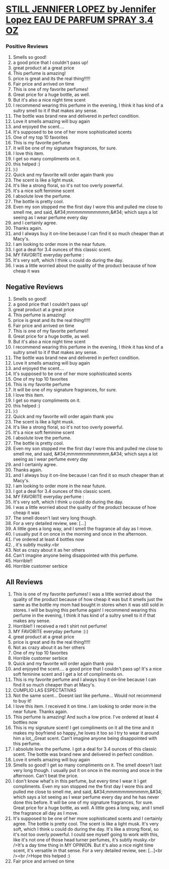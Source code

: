 # [STILL JENNIFER LOPEZ by Jennifer Lopez EAU DE PARFUM SPRAY 3.4 OZ](https://products.checkmycream.com/products/STILL-JENNIFER-LOPEZ-by-Jennifer-Lopez-EAU-DE-PARFUM-SPRAY-3.4-OZ.html)

### Positive Reviews

<ol>
      <li>Smells so good!</li>
      <li>a good price that I couldn&#x27;t pass up!</li>
      <li>great product at a great price</li>
      <li>This perfume is amazing!</li>
      <li>price is great and its the real thing!!!!!</li>
      <li>Fair price and arrived on time</li>
      <li>This is one of my favorite perfumes!</li>
      <li>Great price for a huge bottle, as well.  </li>
      <li>But it&#x27;s also a nice night time scent</li>
      <li>I recommend wearing this perfume in the evening, I think it has kind of a sultry smell to it if that makes any sense.</li>
      <li>The bottle was brand new and delivered in perfect condition.</li>
      <li>Love it smells amazing will buy again</li>
      <li>and enjoyed the scent....</li>
      <li>It&#x27;s supposed to be one of her more sophisticated scents</li>
      <li>One of my top 10 favorites</li>
      <li>This is my favorite perfume</li>
      <li>It will be one of my signature fragrances, for sure.  </li>
      <li>I love this item.</li>
      <li>I get so many compliments on it.</li>
      <li>this helped :)</li>
      <li>):)</li>
      <li>Quick and my favorite will order again thank you</li>
      <li>The scent is like a light musk.</li>
      <li>It&#x27;s like a strong floral, so it&#x27;s not too overly powerful.</li>
      <li>It&#x27;s a nice soft feminine scent</li>
      <li>I absolute love the perfume.</li>
      <li>The bottle is pretty cool.</li>
      <li>Even my son stopped me the first day I wore this and pulled me close to smell me, and said, &amp;#34;mmmmmmmmmmm,&amp;#34; which says a lot seeing as I wear perfume every day</li>
      <li>and I certainly agree.</li>
      <li>Thanks again.</li>
      <li>and I always buy it on-line because I can find it so much cheaper than at Macy&#x27;s.</li>
      <li>I am looking to order more in the near future.</li>
      <li>I got a deal for 3.4 ounces of this classic scent.  </li>
      <li>MY FAVORITE everyday perfume :</li>
      <li>It&#x27;s very soft, which I think u could do during the day.</li>
      <li>I was a little worried about the quality of the product because of how cheap it was</li>
</ol>


<h2>Negative Reviews</h2>
<ol>
<li> Smells so good!</li>
<li> a good price that I couldn&#x27;t pass up!</li>
<li> great product at a great price</li>
<li> This perfume is amazing!</li>
<li> price is great and its the real thing!!!!!</li>
<li> Fair price and arrived on time</li>
<li> This is one of my favorite perfumes!</li>
<li> Great price for a huge bottle, as well.  </li>
<li> But it&#x27;s also a nice night time scent</li>
<li> I recommend wearing this perfume in the evening, I think it has kind of a sultry smell to it if that makes any sense.</li>
<li> The bottle was brand new and delivered in perfect condition.</li>
<li> Love it smells amazing will buy again</li>
<li> and enjoyed the scent....</li>
<li> It&#x27;s supposed to be one of her more sophisticated scents</li>
<li> One of my top 10 favorites</li>
<li> This is my favorite perfume</li>
<li> It will be one of my signature fragrances, for sure.  </li>
<li> I love this item.</li>
<li> I get so many compliments on it.</li>
<li> this helped :)</li>
<li> ):)</li>
<li> Quick and my favorite will order again thank you</li>
<li> The scent is like a light musk.</li>
<li> It&#x27;s like a strong floral, so it&#x27;s not too overly powerful.</li>
<li> It&#x27;s a nice soft feminine scent</li>
<li> I absolute love the perfume.</li>
<li> The bottle is pretty cool.</li>
<li> Even my son stopped me the first day I wore this and pulled me close to smell me, and said, &amp;#34;mmmmmmmmmmm,&amp;#34; which says a lot seeing as I wear perfume every day</li>
<li> and I certainly agree.</li>
<li> Thanks again.</li>
<li> and I always buy it on-line because I can find it so much cheaper than at Macy&#x27;s.</li>
<li> I am looking to order more in the near future.</li>
<li> I got a deal for 3.4 ounces of this classic scent.  </li>
<li> MY FAVORITE everyday perfume :</li>
<li> It&#x27;s very soft, which I think u could do during the day.</li>
<li> I was a little worried about the quality of the product because of how cheap it was</li>
<li> The smell doesn&#x27;t last very long though.</li>
<li> For a very detailed review, see: [...]</li>
<li> A little goes a long way, and I smell the fragrance all day as I move.</li>
<li> I usually put it on once in the morning and once in the afternoon.</li>
<li> I&#x27;ve ordered at least 4 bottles now</li>
<li> , it&#x27;s subtly musky.&lt;br</li>
<li> Not as crazy about it as her others</li>
<li> Can&#x27;t imagine anyone being disappointed with this perfume.</li>
<li> Horrible!!</li>
<li> Horrible customer serbice</li>
</ol>

<h2>All Reviews</h2>

<ol>
    <li> This is one of my favorite perfumes! I was a little worried about the quality of the product because of how cheap it was but it smells just the same as the bottle my mom had bought in stores when it was still sold in stores. I will be buying this perfume again! I recommend wearing this perfume in the evening, I think it has kind of a sultry smell to it if that makes any sense.</li>
    <li> Horrible!! I received a red t shirt not perfume!</li>
    <li> MY FAVORITE everyday perfume :):)</li>
    <li> great product at a great price</li>
    <li> price is great and its the real thing!!!!!</li>
    <li> Not as crazy about it as her others</li>
    <li> One of my top 10 favorites</li>
    <li> Horrible customer serbice</li>
    <li> Quick and my favorite will order again thank you</li>
    <li> and enjoyed the scent.... a good price that I couldn&#x27;t pass up! It&#x27;s a nice soft feminine scent and I get a lot of compliments on.</li>
    <li> This is my favorite perfume and I always buy it on-line because I can find it so much cheaper than at Macy&#x27;s.</li>
    <li> CUMPLIO LAS ESPECTATIVAS</li>
    <li> Not the same scent... Doesnt last like perfume... Would not recommend to buy it!</li>
    <li> I love this item. I received it on time. I am looking to order more in the near future. Thanks again.</li>
    <li> This perfume is amazing! And such a low price. I&#x27;ve ordered at least 4 bottles now</li>
    <li> This is my signature scent! I get compliments on it all the time and it makes my boyfriend so happy,,he loves it too so I try to wear it around him a lot,,,Great scent. Can&#x27;t imagine anyone being disappointed with this perfume.</li>
    <li> I absolute love the perfume. I got a deal for 3.4 ounces of this classic scent.  The bottle was brand new and delivered in perfect condition.</li>
    <li> Love it smells amazing will buy again</li>
    <li> Smells so good! I get so many compliments on it. The smell doesn&#x27;t last very long though. I usually put it on once in the morning and once in the afternoon. Can&#x27;t beat the price.</li>
    <li> I don&#x27;t know what&#x27;s in this perfume, but every time I wear it I get compliments.  Even my son stopped me the first day I wore this and pulled me close to smell me, and said, &amp;#34;mmmmmmmmmmm,&amp;#34; which says a lot seeing as I wear perfume every day and he has never done this before.  It will be one of my signature fragrances, for sure.  Great price for a huge bottle, as well.  A little goes a long way, and I smell the fragrance all day as I move.</li>
    <li> It&#x27;s supposed to be one of her more sophisticated scents and I certainly agree. The bottle is pretty cool. The scent is like a light musk. It&#x27;s very soft, which I think u could do during the day. It&#x27;s like a strong floral, so it&#x27;s not too overly powerful. I could see myself going to work with this, like it&#x27;s not one of those head turner perfumes, it&#x27;s subtly musky.&lt;br /&gt;It&#x27;s a day time thing in MY OPINION. But it&#x27;s also a nice night time scent, it&#x27;s versatile in that sense. For a very detailed review, see: [...]&lt;br /&gt;&lt;br /&gt;Hope this helped :)</li>
    <li> Fair price and arrived on time</li>
</ol>




